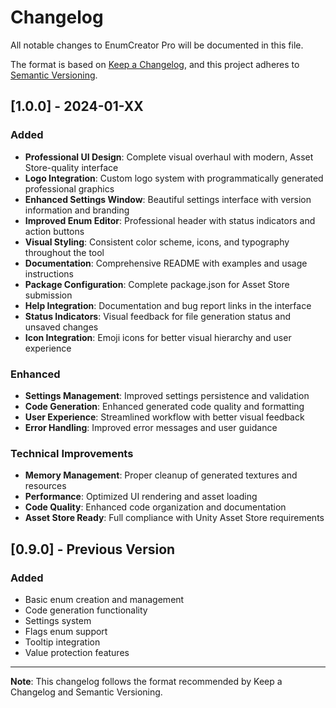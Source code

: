 # Changelog

All notable changes to EnumCreator Pro will be documented in this file.

The format is based on [Keep a Changelog](https://keepachangelog.com/en/1.0.0/),
and this project adheres to [Semantic Versioning](https://semver.org/spec/v2.0.0.html).

## [1.0.0] - 2024-01-XX

### Added
- **Professional UI Design**: Complete visual overhaul with modern, Asset Store-quality interface
- **Logo Integration**: Custom logo system with programmatically generated professional graphics
- **Enhanced Settings Window**: Beautiful settings interface with version information and branding
- **Improved Enum Editor**: Professional header with status indicators and action buttons
- **Visual Styling**: Consistent color scheme, icons, and typography throughout the tool
- **Documentation**: Comprehensive README with examples and usage instructions
- **Package Configuration**: Complete package.json for Asset Store submission
- **Help Integration**: Documentation and bug report links in the interface
- **Status Indicators**: Visual feedback for file generation status and unsaved changes
- **Icon Integration**: Emoji icons for better visual hierarchy and user experience

### Enhanced
- **Settings Management**: Improved settings persistence and validation
- **Code Generation**: Enhanced generated code quality and formatting
- **User Experience**: Streamlined workflow with better visual feedback
- **Error Handling**: Improved error messages and user guidance

### Technical Improvements
- **Memory Management**: Proper cleanup of generated textures and resources
- **Performance**: Optimized UI rendering and asset loading
- **Code Quality**: Enhanced code organization and documentation
- **Asset Store Ready**: Full compliance with Unity Asset Store requirements

## [0.9.0] - Previous Version

### Added
- Basic enum creation and management
- Code generation functionality
- Settings system
- Flags enum support
- Tooltip integration
- Value protection features

---

**Note**: This changelog follows the format recommended by Keep a Changelog and Semantic Versioning.
